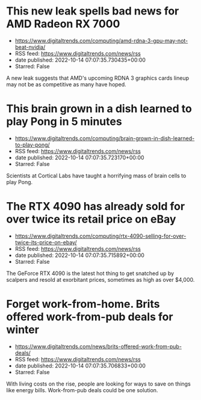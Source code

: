 # This new leak spells bad news for AMD Radeon RX 7000
 - https://www.digitaltrends.com/computing/amd-rdna-3-gpu-may-not-beat-nvidia/
 - RSS feed: https://www.digitaltrends.com/news/rss
 - date published: 2022-10-14 07:07:35.730435+00:00
 - Starred: False

A new leak suggests that AMD's upcoming RDNA 3 graphics cards lineup may not be as competitive as many have hoped.

# This brain grown in a dish learned to play Pong in 5 minutes
 - https://www.digitaltrends.com/computing/brain-grown-in-dish-learned-to-play-pong/
 - RSS feed: https://www.digitaltrends.com/news/rss
 - date published: 2022-10-14 07:07:35.723170+00:00
 - Starred: False

Scientists at Cortical Labs have taught a horrifying mass of brain cells to play Pong.

# The RTX 4090 has already sold for over twice its retail price on eBay
 - https://www.digitaltrends.com/computing/rtx-4090-selling-for-over-twice-its-price-on-ebay/
 - RSS feed: https://www.digitaltrends.com/news/rss
 - date published: 2022-10-14 07:07:35.715892+00:00
 - Starred: False

The GeForce RTX 4090 is the latest hot thing to get snatched up by scalpers and resold at exorbitant prices, sometimes as high as over $4,000.

# Forget work-from-home. Brits offered work-from-pub deals for winter
 - https://www.digitaltrends.com/news/brits-offered-work-from-pub-deals/
 - RSS feed: https://www.digitaltrends.com/news/rss
 - date published: 2022-10-14 07:07:35.706833+00:00
 - Starred: False

With living costs on the rise, people are looking for ways to save on things like energy bills. Work-from-pub deals could be one solution.
